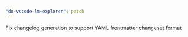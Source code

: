 ```yaml
---
"do-vscode-lm-explorer": patch
---
```


Fix changelog generation to support YAML frontmatter changeset format
